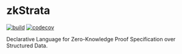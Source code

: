 # zkStrata
[![build](https://github.com/MarcKloter/zkStrata/workflows/build/badge.svg)](https://github.com/MarcKloter/zkStrata/actions)
[![codecov](https://codecov.io/gh/MarcKloter/zkStrata/branch/master/graph/badge.svg)](https://codecov.io/gh/MarcKloter/zkStrata)

Declarative Language for Zero-Knowledge Proof Specification over Structured Data.
